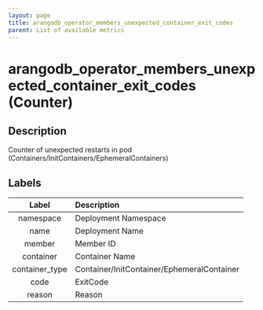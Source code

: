 ```yaml
---
layout: page
title: arangodb_operator_members_unexpected_container_exit_codes
parent: List of available metrics
---
```


# arangodb_operator_members_unexpected_container_exit_codes (Counter)

## Description

Counter of unexpected restarts in pod (Containers/InitContainers/EphemeralContainers)

## Labels

|     Label      | Description                                |
|:--------------:|:-------------------------------------------|
|   namespace    | Deployment Namespace                       |
|      name      | Deployment Name                            |
|     member     | Member ID                                  |
|   container    | Container Name                             |
| container_type | Container/InitContainer/EphemeralContainer |
|      code      | ExitCode                                   |
|     reason     | Reason                                     |
